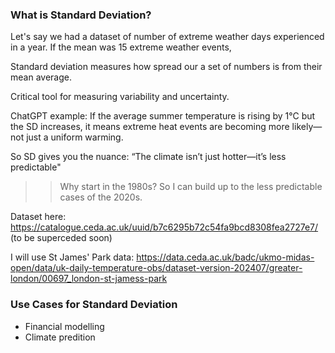 ### What is Standard Deviation?
Let's say we had a dataset of number of extreme weather days experienced in a year. If the mean was 15 extreme weather events, 

Standard deviation measures how spread our a set of numbers is from their mean average.

Critical tool for measuring variability and uncertainty.

ChatGPT example: If the average summer temperature is rising by 1°C but the SD increases, it means extreme heat events are becoming more likely—not just a uniform warming.

So SD gives you the nuance: “The climate isn’t just hotter—it’s less predictable"

>> Why start in the 1980s? So I can build up to the less predictable cases of the 2020s.

Dataset here: https://catalogue.ceda.ac.uk/uuid/b7c6295b72c54fa9bcd8308fea2727e7/ (to be superceded soon)

I will use St James' Park data: https://data.ceda.ac.uk/badc/ukmo-midas-open/data/uk-daily-temperature-obs/dataset-version-202407/greater-london/00697_london-st-jamess-park



### Use Cases for Standard Deviation
- Financial modelling
- Climate predition

